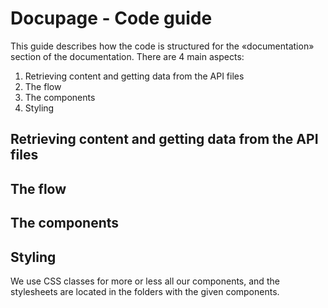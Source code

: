 # Docupage - Code guide

This guide describes how the code is structured for the «documentation» section of the documentation. There are 4 main aspects:

1. Retrieving content and getting data from the API files 
2. The flow
3. The components
4. Styling

## Retrieving content and getting data from the API files 

## The flow
 
## The components

## Styling

We use CSS classes for more or less all our components, and the stylesheets are located in the folders with the given components. 
